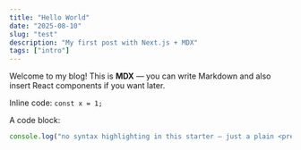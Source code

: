 ```yaml
---
title: "Hello World"
date: "2025-08-10"
slug: "test"
description: "My first post with Next.js + MDX"
tags: ["intro"]
---
```


Welcome to my blog! This is **MDX** — you can write Markdown and also insert React components if you want later.

Inline code: `const x = 1;`

A code block:

```js
console.log("no syntax highlighting in this starter — just a plain <pre>");

